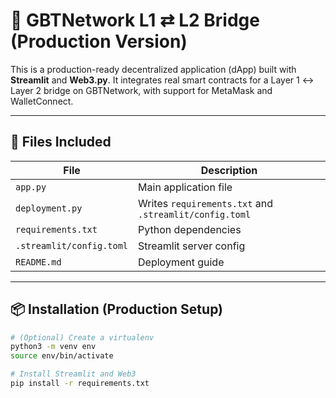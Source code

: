 # 🚀 GBTNetwork L1 ⇄ L2 Bridge (Production Version)

This is a production-ready decentralized application (dApp) built with **Streamlit** and **Web3.py**. It integrates real smart contracts for a Layer 1 ↔ Layer 2 bridge on GBTNetwork, with support for MetaMask and WalletConnect.

---

## 📁 Files Included

| File | Description |
|------|-------------|
| `app.py` | Main application file |
| `deployment.py` | Writes `requirements.txt` and `.streamlit/config.toml` |
| `requirements.txt` | Python dependencies |
| `.streamlit/config.toml` | Streamlit server config |
| `README.md` | Deployment guide |

---

## 📦 Installation (Production Setup)

```bash
# (Optional) Create a virtualenv
python3 -m venv env
source env/bin/activate

# Install Streamlit and Web3
pip install -r requirements.txt
